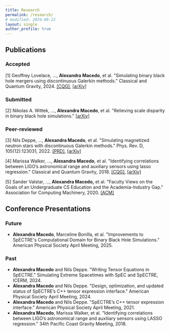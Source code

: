 ```yaml
---
title: Research
permalink: /research/
# modified: 2024-09-23
layout: single
author_profile: true
---
```


## Publications
### Accepted
[1] Geoffrey Lovelace, ..., **Alexandra Macedo**, et al. "Simulating binary black hole mergers using discontinuous Galerkin methods." Classical and Quantum Gravity, 2024. [[CQG]](https://iopscience.iop.org/article/10.1088/1361-6382/ad9f19), [[arXiv]](https://arxiv.org/abs/2410.00265)

### Submitted

[2] Nikolas A. Wittek, ..., **Alexandra Macedo**, et al. "Relieving scale disparity in binary black hole simulations." [[arXiv]](https://arxiv.org/abs/2410.22290)

### Peer-reviewed

[3] Nils Deppe, ..., **Alexandra Macedo**, et al. "Simulating magnetized neutron stars with discontinuous Galerkin methods." Phys. Rev. D, 105(12):123031, 2022. [[PRD]](https://journals.aps.org/prd/abstract/10.1103/PhysRevD.105.123031), [[arXiv]](https://arxiv.org/abs/2109.12033)

[4] Marissa Walker, ..., **Alexandra Macedo**, et al. "Identifying correlations between LIGO’s astronomical range and auxiliary sensors using lasso regression." Classical and Quantum Gravity, 2018. [[CQG]](https://iopscience.iop.org/article/10.1088/1361-6382/aae593), [[arXiv]](https://arxiv.org/abs/1807.02592)

[5] Sander Valstar, ..., **Alexandra Macedo,** et al. "Faculty Views on the Goals of an Undergraduate CS Education and the Academia-Industry Gap." Association for Computing Machinery, 2020. [[ACM]](https://dl.acm.org/doi/abs/10.1145/3328778.3366834)

## Conference Presentations
### Future
- **Alexandra Macedo**, Marceline Bonilla, et al. "Improvements to SpECTRE's Computational Domain for Binary Black Hole Simulations." American Physical Society April Meeting, 2025.

### Past
- **Alexandra Macedo** and Nils Deppe. "Writing Tensor Equations in SpECTRE." Simulating Extreme Spacetimes with SpEC and SpECTRE, ICERM, 2024.
- **Alexandra Macedo** and Nils Deppe. "Design, optimization, and updated status of SpECTRE’s C++ tensor expression interface." American Physical Society April Meeting, 2024.
- **Alexandra Macedo** and Nils Deppe. "SpECTRE’s C++ tensor expression interface." American Physical Society April Meeting, 2021.
- **Alexandra Macedo**, Marissa Walker, et al. "Identifying correlations between LIGO’s astronomical range and auxiliary sensors using LASSO regression." 34th Pacific Coast Gravity Meeting, 2018.

